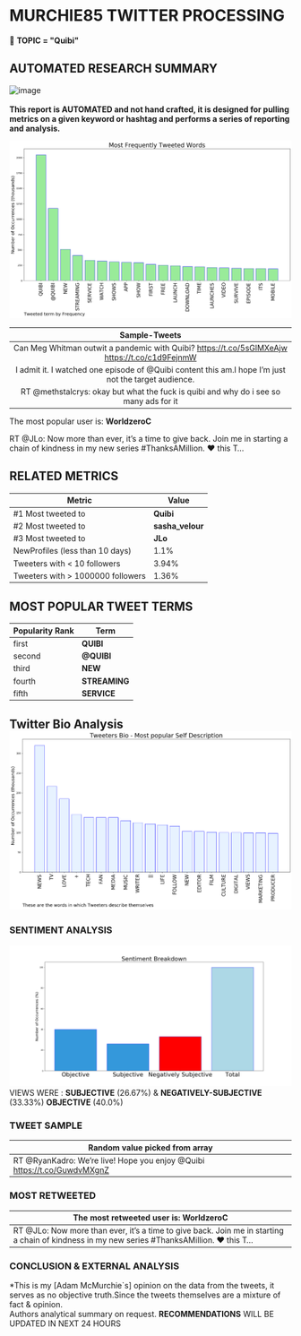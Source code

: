 # MURCHIE85 TWITTER PROCESSING 
&#x1F34E; **TOPIC = "Quibi"**

## AUTOMATED RESEARCH SUMMARY

![image](https://marketingplatform.google.com/about/static/images/gmp/analytics-smb-benefit.jpg)
<br></br>
<b> This report is AUTOMATED and not hand crafted, it is designed for pulling metrics on a given keyword or hashtag and performs a series of reporting and analysis.</b>



![image](TWEETS.png)



|                **Sample-Tweets**        |
| :-------------: |
| Can Meg Whitman outwit a pandemic with Quibi? https://t.co/5sGlMXeAjw https://t.co/c1d9FejnmW |
| I admit it. I watched one episode of @Quibi content this am.I hope I’m just not the target audience. |
| RT @methstalcrys: okay but what the fuck is quibi and why do i see so many ads for it |

The most popular user is: **WorldzeroC**
<div class="alert alert-block alert-danger"> RT @JLo: Now more than ever, it’s a time to give back. Join me in starting a chain of kindness in my new series #ThanksAMillion.  ❤️ this T…</div>

## RELATED METRICS<br>
| Metric | Value |
| ------------- | ------------- |
| #1 Most tweeted to  | **Quibi** |
| #2 Most tweeted to  | **sasha_velour** |
| #3 Most tweeted to  | **JLo** |
| NewProfiles (less than 10 days) | 1.1%  |
| Tweeters with < 10 followers  | 3.94%|
| Tweeters with > 1000000 followers  | 1.36%  |



## MOST POPULAR TWEET TERMS 


| Popularity Rank  | Term |
| ------------- | ------------- |
| first  | **QUIBI**  |
| second  | **@QUIBI**  |
| third  | **NEW** |
| fourth  | **STREAMING**  |
| fifth  | **SERVICE**  |


## Twitter Bio Analysis![image](BIO.png)
### SENTIMENT ANALYSIS
![image](sentiment.png)
VIEWS WERE : **SUBJECTIVE**  (26.67%) & **NEGATIVELY-SUBJECTIVE** (33.33%) **OBJECTIVE** (40.0%)

### TWEET SAMPLE 
| Random value picked from array |
| ------------- |
|RT @RyanKadro: We’re live!  Hope you enjoy ⁦@Quibi⁩  https://t.co/GuwdvMXgnZ |

### MOST RETWEETED 

| The most retweeted user is: **WorldzeroC**  |
| ------------- |
| RT @JLo: Now more than ever, it’s a time to give back. Join me in starting a chain of kindness in my new series #ThanksAMillion.  ❤️ this T… |

### CONCLUSION & EXTERNAL ANALYSIS

*This is my [Adam McMurchie`s] opinion on the data from the tweets, it serves as no objective truth.Since the tweets themselves are a mixture of fact & opinion.<br>
Authors analytical summary on request.
**RECOMMENDATIONS** WILL BE UPDATED IN NEXT  24 HOURS <br>